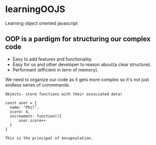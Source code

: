 # learningOOJS
Learning object oriented javascript

## OOP is a pardigm for structuring our complex code
- Easy to add features and functionality.
- Easy for us and other developer to reason about(a clear structure).
- Performant (efficient in term of memory).

We need to organize our code as it gets more complex so it's not just endless series of commmands.

``` 
Objects- store functions with their associated data!

const user = {
  name: "Phil",
  score: 4,
  increament: function(){
      user.score++
  }
} 

This is the principal of encapsulation.
```
